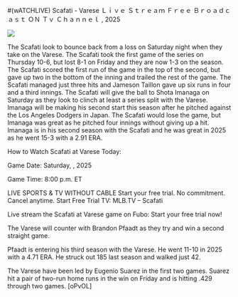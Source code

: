 #(wATCHLIVE) Scafati - Varese Ｌｉｖｅ Ｓｔｒｅａｍ Ｆｒｅｅ Ｂｒｏａｄｃａｓｔ ＯＮ Ｔｖ Ｃｈａｎｎｅｌ , 2025  
  
  
[![](https://i.imgur.com/qSNzIqt.png)](https://movie.rssnews.media/ituNHcK.php)  
  
The Scafati look to bounce back from a loss on Saturday night when they take on the Varese. The Scafati took the first game of the series on Thursday 10-6, but lost 8-1 on Friday and they are now 1-3 on the season. The Scafati scored the first run of the game in the top of the second, but gave up two in the bottom of the inning and trailed the rest of the game. The Scafati managed just three hits and Jameson Taillon gave up six runs in four and a third innings. The Scafati will give the ball to Shota Imanaga on Saturday as they look to clinch at least a series split with the Varese. Imanaga will be making his second start this season after he pitched against the Los Angeles Dodgers in Japan. The Scafati would lose the game, but Imanaga was great as he pitched four innings without giving up a hit. Imanaga is in his second season with the Scafati and he was great in 2025 as he went 15-3 with a 2.91 ERA.

How to Watch Scafati at Varese Today:

Game Date: Saturday, , 2025

Game Time: 8:00 p.m. ET

LIVE SPORTS & TV WITHOUT CABLE
Start your free trial. No commitment. Cancel anytime.
Start Free Trial
TV: MLB.TV – Scafati

Live stream the Scafati at Varese game on Fubo: Start your free trial now!

The Varese will counter with Brandon Pfaadt as they try and win a second straight game.

Pfaadt is entering his third season with the Varese. He went 11-10 in 2025 with a 4.71 ERA. He struck out 185 last season and walked just 42.

The Varese have been led by Eugenio Suarez in the first two games. Suarez hit a pair of two-run home runs in the win on Friday and is hitting .429 through two games. [oPvOL]